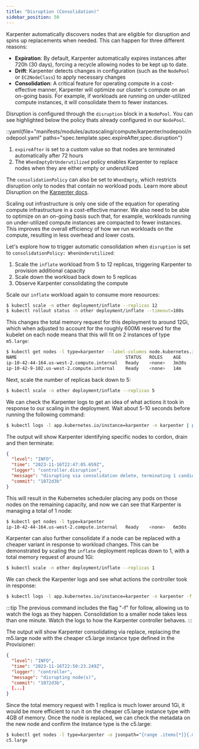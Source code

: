 ```yaml
---
title: "Disruption (Consolidation)"
sidebar_position: 50
---
```


Karpenter automatically discovers nodes that are eligible for disruption and spins up replacements when needed. This can happen for three different reasons:

- **Expiration**: By default, Karpenter automatically expires instances after 720h (30 days), forcing a recycle allowing nodes to be kept up to date.
- **Drift**: Karpenter detects changes in configuration (such as the `NodePool` or `EC2NodeClass`) to apply necessary changes
- **Consolidation**: A critical feature for operating compute in a cost-effective manner, Karpenter will optimize our cluster's compute on an on-going basis. For example, if workloads are running on under-utilized compute instances, it will consolidate them to fewer instances.

Disruption is configured through the `disruption` block in a `NodePool`. You can see highlighted below the policy thats already configured in our `NodePool`.

::yaml{file="manifests/modules/autoscaling/compute/karpenter/nodepool/nodepool.yaml" paths="spec.template.spec.expireAfter,spec.disruption"}

1. `expireAfter` is set to a custom value so that nodes are terminated automatically after 72 hours
2. The `WhenEmptyOrUnderutilized` policy enables Karpenter to replace nodes when they are either empty or underutilized

The `consolidationPolicy` can also be set to `WhenEmpty`, which restricts disruption only to nodes that contain no workload pods. Learn more about Disruption on the [Karpenter docs](https://karpenter.sh/docs/concepts/disruption/#consolidation).

Scaling out infrastructure is only one side of the equation for operating compute infrastructure in a cost-effective manner. We also need to be able to optimize on an on-going basis such that, for example, workloads running on under-utilized compute instances are compacted to fewer instances. This improves the overall efficiency of how we run workloads on the compute, resulting in less overhead and lower costs.

Let's explore how to trigger automatic consolidation when `disruption` is set to `consolidationPolicy: WhenUnderutilized`:

1. Scale the `inflate` workload from 5 to 12 replicas, triggering Karpenter to provision additional capacity
2. Scale down the workload back down to 5 replicas
3. Observe Karpenter consolidating the compute

Scale our `inflate` workload again to consume more resources:

```bash
$ kubectl scale -n other deployment/inflate --replicas 12
$ kubectl rollout status -n other deployment/inflate --timeout=180s
```

This changes the total memory request for this deployment to around 12Gi, which when adjusted to account for the roughly 600Mi reserved for the kubelet on each node means that this will fit on 2 instances of type `m5.large`:

```bash
$ kubectl get nodes -l type=karpenter --label-columns node.kubernetes.io/instance-type
NAME                                         STATUS   ROLES    AGE     VERSION               INSTANCE-TYPE
ip-10-42-44-164.us-west-2.compute.internal   Ready    <none>   3m30s   vVAR::KUBERNETES_NODE_VERSION     m5.large
ip-10-42-9-102.us-west-2.compute.internal    Ready    <none>   14m     vVAR::KUBERNETES_NODE_VERSION     m5.large
```

Next, scale the number of replicas back down to 5:

```bash wait=90
$ kubectl scale -n other deployment/inflate --replicas 5
```

We can check the Karpenter logs to get an idea of what actions it took in response to our scaling in the deployment. Wait about 5-10 seconds before running the following command:

```bash hook=grep
$ kubectl logs -l app.kubernetes.io/instance=karpenter -n karpenter | grep 'disrupting node(s)' | jq '.'
```

The output will show Karpenter identifying specific nodes to cordon, drain and then terminate:

```json
{
  "level": "INFO",
  "time": "2023-11-16T22:47:05.659Z",
  "logger": "controller.disruption",
  "message": "disrupting via consolidation delete, terminating 1 candidates ip-10-42-44-164.us-west-2.compute.internal/m5.large/on-demand",
  "commit": "1072d3b"
}
```

This will result in the Kubernetes scheduler placing any pods on those nodes on the remaining capacity, and now we can see that Karpenter is managing a total of 1 node:

```bash
$ kubectl get nodes -l type=karpenter
ip-10-42-44-164.us-west-2.compute.internal   Ready    <none>   6m30s   vVAR::KUBERNETES_NODE_VERSION   m5.large
```

Karpenter can also further consolidate if a node can be replaced with a cheaper variant in response to workload changes. This can be demonstrated by scaling the `inflate` deployment replicas down to 1, with a total memory request of around 1Gi:

```bash
$ kubectl scale -n other deployment/inflate --replicas 1
```

We can check the Karpenter logs and see what actions the controller took in response:

```bash test=false
$ kubectl logs -l app.kubernetes.io/instance=karpenter -n karpenter -f | jq '.'
```

:::tip
The previous command includes the flag "-f" for follow, allowing us to watch the logs as they happen. Consolidation to a smaller node takes less than one minute. Watch the logs to how the Karpenter controller behaves.
:::

The output will show Karpenter consolidating via replace, replacing the m5.large node with the cheaper c5.large instance type defined in the Provisioner:

```json
{
  "level": "INFO",
  "time": "2023-11-16T22:50:23.249Z",
  "logger": "controller",
  "message": "disrupting node(s)",
  "commit": "1072d3b",
  [...]
}
```

Since the total memory request with 1 replica is much lower around 1Gi, it would be more efficient to run it on the cheaper c5.large instance type with 4GB of memory. Once the node is replaced, we can check the metadata on the new node and confirm the instance type is the c5.large:

```bash
$ kubectl get nodes -l type=karpenter -o jsonpath="{range .items[*]}{.metadata.labels.node\.kubernetes\.io/instance-type}{'\n'}{end}"
c5.large
```
